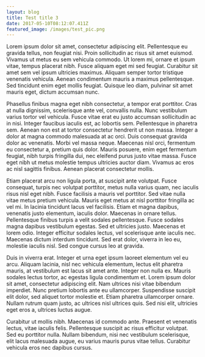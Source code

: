 ```yaml
---
layout: blog
title: Test title 3
date: 2017-05-10T08:12:07.411Z
featured_image: /images/test_pic.png
---
```

Lorem ipsum dolor sit amet, consectetur adipiscing elit. Pellentesque eu gravida tellus, non feugiat nisi. Proin sollicitudin ac risus sit amet euismod. Vivamus ut metus eu sem vehicula commodo. Ut lorem mi, ornare et ipsum vitae, tempus placerat nibh. Fusce aliquam eget mi sed feugiat. Curabitur sit amet sem vel ipsum ultricies maximus. Aliquam semper tortor tristique venenatis vehicula. Aenean condimentum mauris a maximus pellentesque. Sed tincidunt enim eget mollis feugiat. Quisque leo diam, pulvinar sit amet mauris eget, dictum accumsan nunc.

Phasellus finibus magna eget nibh consectetur, a tempor erat porttitor. Cras at nulla dignissim, scelerisque ante vel, convallis nulla. Nunc vestibulum varius tortor vel vehicula. Fusce vitae erat eu justo accumsan sollicitudin ac in nisi. Integer faucibus iaculis est, ac lobortis sem. Pellentesque in pharetra sem. Aenean non est at tortor consectetur hendrerit ut non massa. Integer a dolor at magna commodo malesuada at ac orci. Duis consequat gravida dolor ac venenatis. Morbi vel massa neque. Maecenas nisl orci, fermentum eu consectetur a, pretium quis dolor. Mauris posuere, enim eget fermentum feugiat, nibh turpis fringilla dui, nec eleifend purus justo vitae massa. Fusce eget nibh ut metus molestie tempus ultricies auctor diam. Vivamus ac eros ac nisl sagittis finibus. Aenean placerat consectetur mollis.

Etiam placerat arcu non ligula porta, at suscipit ante volutpat. Fusce consequat, turpis nec volutpat porttitor, metus nulla varius quam, nec iaculis risus nisl eget nibh. Fusce facilisis a mauris vel porttitor. Sed vitae nulla vitae metus pretium vehicula. Mauris eget metus at nisl porttitor fringilla ac vel mi. In lacinia tincidunt lacus vel facilisis. Etiam et magna dapibus, venenatis justo elementum, iaculis dolor. Maecenas in ornare tellus. Pellentesque finibus turpis a velit sodales pellentesque. Fusce sodales magna dapibus vestibulum egestas. Sed et ultricies justo. Maecenas et lorem odio. Integer efficitur sodales lectus, vel scelerisque ante iaculis nec. Maecenas dictum interdum tincidunt. Sed erat dolor, viverra in leo eu, molestie iaculis nisl. Sed congue cursus leo at gravida.

Duis in viverra erat. Integer et urna eget ipsum laoreet elementum vel eu arcu. Aliquam lacinia, nisl nec vehicula elementum, lectus elit pharetra mauris, at vestibulum est lacus sit amet ante. Integer non nulla ex. Mauris sodales lectus tortor, ac egestas ligula condimentum et. Lorem ipsum dolor sit amet, consectetur adipiscing elit. Nam ultrices nisi vitae bibendum imperdiet. Nunc pretium lobortis ante eu ullamcorper. Suspendisse suscipit elit dolor, sed aliquet tortor molestie et. Etiam pharetra ullamcorper ornare. Nullam rutrum quam justo, ac ultrices nisl ultrices quis. Sed nisi elit, ultricies eget eros a, ultrices luctus augue.

Curabitur ut mollis nibh. Maecenas id commodo ante. Praesent et venenatis lectus, vitae iaculis felis. Pellentesque suscipit ac risus efficitur volutpat. Sed eu porttitor nulla. Nullam bibendum, nisi nec vestibulum scelerisque, elit lacus malesuada augue, eu varius mauris purus vitae tellus. Curabitur vehicula eros nec dapibus cursus.
